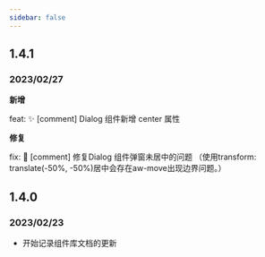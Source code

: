 ```yaml
---
sidebar: false
---
```

## 1.4.1
### 2023/02/27

**新增**

feat: ✨ [comment] Dialog 组件新增 center 属性

**修复**

fix: 🐛 [comment] 修复Dialog 组件弹窗未居中的问题 （使用transform: translate(-50%, -50%)居中会存在aw-move出现边界问题。）


## 1.4.0
### 2023/02/23
- 开始记录组件库文档的更新
